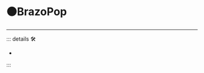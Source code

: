 # 🟠<motor>BrazoPop</motor>

---

<!-- =================================================== -->
<!-- =================================================== -->
<!-- =================================================== -->
<!-- =================================================== -->
<!-- =================================================== -->
::: details 🛠

-

:::
